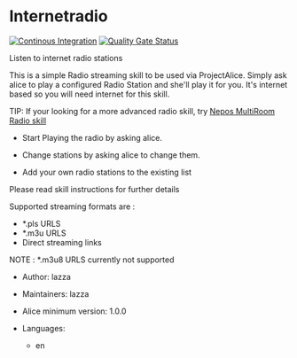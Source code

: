 # Internetradio

[![Continous Integration](https://gitlab.com/project-alice-assistant/skills/skill_Internetradio/badges/master/pipeline.svg)](https://gitlab.com/project-alice-assistant/skills/skill_Internetradio/pipelines/latest) [![Quality Gate Status](https://sonarcloud.io/api/project_badges/measure?project=project-alice-assistant_skill_Internetradio&metric=alert_status)](https://sonarcloud.io/dashboard?id=project-alice-assistant_skill_Internetradio)

Listen to internet radio stations

This is a simple Radio streaming skill to be used via ProjectAlice. Simply ask alice to play a 
configured Radio Station and she'll play it for you. It's internet based so you will need 
internet for this skill. 


TIP: If your looking for a more advanced radio skill, try [Nepos MultiRoom Radio skill](https://github.com/poulsp/skill_MultiRoomRadioManager/blob/master/instructions/en.md)


- Start Playing the radio by asking alice.

- Change stations by asking alice to change them.

- Add your own radio stations to the existing list

Please read skill instructions for further details

Supported streaming formats are :
- *.pls URLS
- *.m3u URLS
- Direct streaming links

NOTE :  *.m3u8 URLS currently not supported


- Author: lazza
- Maintainers: lazza
- Alice minimum version: 1.0.0
- Languages:

  - en
